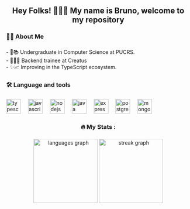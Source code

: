 <h2 align="center">Hey Folks! 🐱‍👤👋 My name is Bruno, welcome to my repository</h2
                                                                             
###

<h3 align="left">👩‍💻  About Me</h3>

###

<p align="left">- 📝📚 Undergraduate in Computer Science at PUCRS.<br>- 🔨👨‍💻 Backend trainee at Creatus<br>- ✨📈 Improving in the TypeScript ecosystem.</p>

###

<h3 align="left">🛠 Language and tools</h3>

###

<div align="left">
  <img src="https://cdn.jsdelivr.net/gh/devicons/devicon/icons/typescript/typescript-original.svg" height="40" alt="typescript logo"  />
  <img width="12" />
  <img src="https://cdn.jsdelivr.net/gh/devicons/devicon/icons/javascript/javascript-original.svg" height="40" alt="javascript logo"  />
  <img width="12" />
  <img src="https://cdn.jsdelivr.net/gh/devicons/devicon/icons/nodejs/nodejs-original.svg" height="40" alt="nodejs logo"  />
  <img width="12" />
  <img src="https://cdn.jsdelivr.net/gh/devicons/devicon/icons/java/java-original.svg" height="40" alt="java logo"  />
  <img width="12" />
  <img src="https://cdn.jsdelivr.net/gh/devicons/devicon/icons/express/express-original.svg" height="40" alt="express logo"  />
  <img width="12" />
  <img src="https://cdn.jsdelivr.net/gh/devicons/devicon/icons/postgresql/postgresql-original.svg" height="40" alt="postgresql logo"  />
  <img width="12" />
  <img src="https://cdn.jsdelivr.net/gh/devicons/devicon/icons/mongodb/mongodb-original.svg" height="40" alt="mongodb logo"  />
</div>

###

<h3 align="center">🔥   My Stats :</h3>

###

<div align="center">
  <img src="https://github-readme-stats.vercel.app/api/top-langs?username=NevesRS&locale=en&hide_title=false&layout=compact&card_width=320&langs_count=5&theme=calm&hide_border=false&order=2" height="175" alt="languages graph"  />
  <img src="https://streak-stats.demolab.com?user=NevesRS&locale=en&mode=daily&theme=calm&hide_border=false&border_radius=5&order=3" height="175" alt="streak graph"  />
</div>

###
